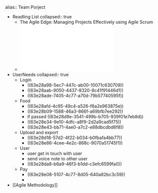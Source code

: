 alias:: Team Porject

- Readling List
  collapsed:: true
	- The Agile Edge: Managing Projects Effectively using Agile Scrum
	- ![SpareFoodShare.docx.pdf](../assets/SpareFoodShare.docx_1675790974813_0.pdf)
- UserNeeds
  collapsed:: true
	- Login
		- ((63e28a98-5ec7-447c-ab00-10071c630709))
		- ((63e28aab-9050-4437-8320-8c41f91446d1))
		- ((63e28ade-7405-4c77-a70d-79b57740595f))
	- Food
		- ((63e28afd-4c95-49c4-a526-f6a2e963875e))
		- ((63e28b09-1588-46a3-866f-a69bfb7ee292))
		- if passed ((63e28d8e-3541-499b-b705-939f01e7eb8d))
		- ((63e28e34-9e10-4dfc-a8f9-2d2a9cad5f75))
		- ((63e28e43-bb71-4ae0-a7c2-e88dbcdbd6f8))
	- Upload and export
		- ((63e28d18-57d2-4f22-b034-b0fbafa4bb77))
		- ((63e28e86-4cee-4e2c-868c-9070a51745f1))
	- User
		- user get in touch with user
		- send voice note to other user
		- ((63e28da8-b6a9-46f3-b1dd-c3efc6599fa0))
	- Pay
		- ((63e28e08-5107-4c77-8d05-640a82bc3c59))
		-
- [[Agile Methodology]]